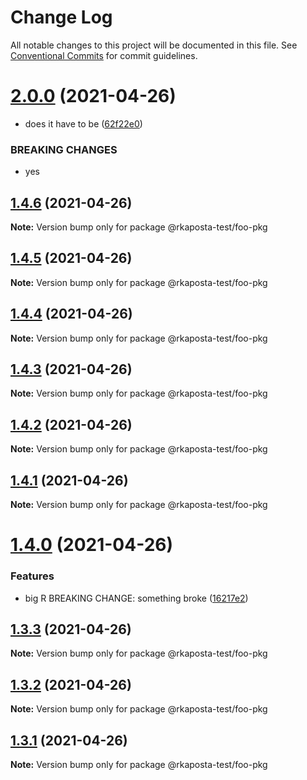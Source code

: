 # Change Log

All notable changes to this project will be documented in this file.
See [Conventional Commits](https://conventionalcommits.org) for commit guidelines.

# [2.0.0](https://github.com/rkaposta/monorepo-test/compare/@rkaposta-test/foo-pkg@1.4.6...@rkaposta-test/foo-pkg@2.0.0) (2021-04-26)


* does it have to be ([62f22e0](https://github.com/rkaposta/monorepo-test/commit/62f22e0c1288a43cd069f506bcb42df0f291f2ca))


### BREAKING CHANGES

* yes





## [1.4.6](https://github.com/rkaposta/monorepo-test/compare/@rkaposta-test/foo-pkg@1.4.5...@rkaposta-test/foo-pkg@1.4.6) (2021-04-26)

**Note:** Version bump only for package @rkaposta-test/foo-pkg





## [1.4.5](https://github.com/rkaposta/monorepo-test/compare/@rkaposta-test/foo-pkg@1.4.4...@rkaposta-test/foo-pkg@1.4.5) (2021-04-26)

**Note:** Version bump only for package @rkaposta-test/foo-pkg





## [1.4.4](https://github.com/rkaposta/monorepo-test/compare/@rkaposta-test/foo-pkg@1.4.3...@rkaposta-test/foo-pkg@1.4.4) (2021-04-26)

**Note:** Version bump only for package @rkaposta-test/foo-pkg





## [1.4.3](https://github.com/rkaposta/monorepo-test/compare/@rkaposta-test/foo-pkg@1.4.2...@rkaposta-test/foo-pkg@1.4.3) (2021-04-26)

**Note:** Version bump only for package @rkaposta-test/foo-pkg





## [1.4.2](https://github.com/rkaposta/monorepo-test/compare/@rkaposta-test/foo-pkg@1.4.1...@rkaposta-test/foo-pkg@1.4.2) (2021-04-26)

**Note:** Version bump only for package @rkaposta-test/foo-pkg





## [1.4.1](https://github.com/rkaposta/monorepo-test/compare/@rkaposta-test/foo-pkg@1.4.0...@rkaposta-test/foo-pkg@1.4.1) (2021-04-26)

**Note:** Version bump only for package @rkaposta-test/foo-pkg





# [1.4.0](https://github.com/rkaposta/monorepo-test/compare/@rkaposta-test/foo-pkg@1.3.3...@rkaposta-test/foo-pkg@1.4.0) (2021-04-26)


### Features

* big R BREAKING CHANGE: something broke ([16217e2](https://github.com/rkaposta/monorepo-test/commit/16217e2384016f363c54e6c1f11a3edaf3b38c48))





## [1.3.3](https://github.com/rkaposta/monorepo-test/compare/@rkaposta-test/foo-pkg@1.3.2...@rkaposta-test/foo-pkg@1.3.3) (2021-04-26)

**Note:** Version bump only for package @rkaposta-test/foo-pkg





## [1.3.2](https://github.com/rkaposta/monorepo-test/compare/@rkaposta-test/foo-pkg@1.3.1...@rkaposta-test/foo-pkg@1.3.2) (2021-04-26)

**Note:** Version bump only for package @rkaposta-test/foo-pkg





## [1.3.1](https://github.com/rkaposta/monorepo-test/compare/@rkaposta-test/foo-pkg@1.3.0...@rkaposta-test/foo-pkg@1.3.1) (2021-04-26)

**Note:** Version bump only for package @rkaposta-test/foo-pkg
